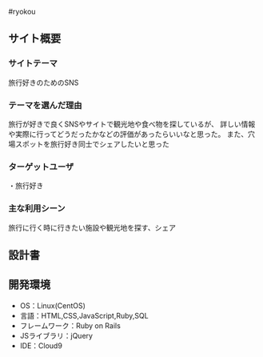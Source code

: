 #ryokou 

## サイト概要
### サイトテーマ
旅行好きのためのSNS

### テーマを選んだ理由
旅行が好きで良くSNSやサイトで観光地や食べ物を探しているが、
詳しい情報や実際に行ってどうだったかなどの評価があったらいいなと思った。
また、穴場スポットを旅行好き同士でシェアしたいと思った

### ターゲットユーザ
・旅行好き

### 主な利用シーン
旅行に行く時に行きたい施設や観光地を探す、シェア


## 設計書


## 開発環境
- OS：Linux(CentOS)
- 言語：HTML,CSS,JavaScript,Ruby,SQL
- フレームワーク：Ruby on Rails
- JSライブラリ：jQuery
- IDE：Cloud9

